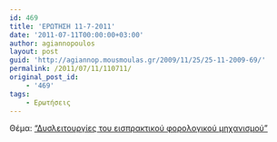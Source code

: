 ```yaml
---
id: 469
title: 'ΕΡΩΤΗΣΗ 11-7-2011'
date: '2011-07-11T00:00:00+03:00'
author: agiannopoulos
layout: post
guid: 'http://agiannop.mousmoulas.gr/2009/11/25/25-11-2009-69/'
permalink: /2011/07/11/110711/
original_post_id:
    - '469'
tags:
    - Ερωτήσεις
---
```


Θέμα: [“Δυσλειτουργίες του εισπρακτικού φορολογικού μηχανισμού”](/wp-content/uploads/2012/04/11072011_dislitourgia_eispraktikon.pdf)